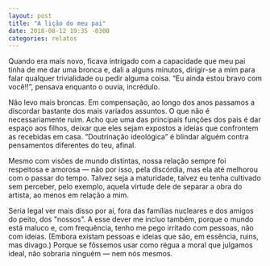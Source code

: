 ```yaml
---
layout: post
title: "A lição do meu pai"
date: 2018-08-12 19:35 -0300
categories: relatos
---
```

Quando era mais novo, ficava intrigado com a capacidade que meu pai tinha de me dar uma bronca e, dali a alguns minutos, dirigir-se a mim para falar qualquer trivialidade ou pedir alguma coisa. “Eu ainda estou bravo com você!!”, pensava enquanto o ouvia, incrédulo.

Não levo mais broncas. Em compensação, ao longo dos anos passamos a discordar bastante dos mais variados assuntos. O que não é necessariamente ruim. Acho que uma das principais funções dos pais é dar espaço aos filhos, deixar que eles sejam expostos a ideias que confrontem as recebidas em casa. “Doutrinação ideológica” é blindar alguém contra pensamentos diferentes do teu, afinal.

Mesmo com visões de mundo distintas, nossa relação sempre foi respeitosa e amorosa — não por isso, pela discórdia, mas ela até melhorou com o passar do tempo. Talvez seja a maturidade, talvez eu tenha cultivado sem perceber, pelo exemplo, aquela virtude dele de separar a obra do artista, ao menos em relação a mim.

Seria legal ver mais disso por aí, fora das famílias nucleares e dos amigos do peito, dos "nossos". A esse dever me incluo também, porque o mundo está maluco e, com frequência, tenho me pego irritado com pessoas, não com ideias. (Embora existam pessoas e ideias que são, em essência, ruins, mas divago.) Porque se fôssemos usar como régua a moral que julgamos ideal, não sobraria ninguém — nem nós mesmos.
